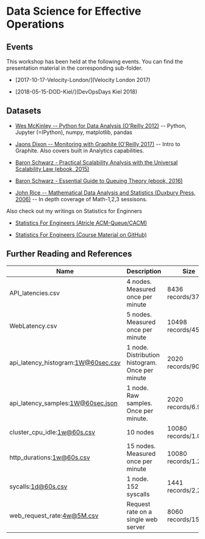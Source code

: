 # Data Science for Effective Operations

## Events

This workshop has been held at the following events.
You can find the presentation material in the corresponding sub-folder.

* [2017-10-17-Velocity-London/](Velocity London 2017)

* [2018-05-15-DOD-Kiel/](DevOpsDays Kiel 2018)

## Datasets

* [Wes McKinley -- Python for Data Analysis (O'Reilly 2012)](http://shop.oreilly.com/product/0636920023784.do) -- Python, Jupyter (=IPython), numpy, matplotlib, pandas

* [Jaons Dixon -- Monitoring with Graphite (O'Reilly 2017)](http://shop.oreilly.com/product/0636920035794.do) -- Intro to Graphite. Also covers built in Analytics capabilities.

* [Baron Schwarz - Practical Scalability Analysis with the Universal Scalability Law (ebook, 2015)](https://www.vividcortex.com/resources/universal-scalability-law/)

* [Baron Schwarz - Essential Guide to Queuing Theory (ebook, 2016)](https://www.vividcortex.com/resources/queueing-theory)

* [John Rice -- Mathematical Data Analysis and Statistics (Duxbury Press, 2006)](https://www.amazon.com/Mathematical-Statistics-Analysis-Available-Enhanced/dp/0534399428) -- In depth coverage of Math-1,2,3 sessisons.

Also check out my writings on Statistics for Enginners

* [Statistics For Engineers (Atricle ACM-Queue/CACM)](http://queue.acm.org/detail.cfm?id=2903468)

* [Statistics For Engineers (Course Material on GitHub)](https://github.com/HeinrichHartmann/Statistics-for-Engineers)

## Further Reading and References

| Name | Description | Size |
| --- | --- | --- |
| API_latencies.csv | 4 nodes. Measured once per minute | 8436 records/371kb |
| WebLatency.csv | 5 nodes. Measured once per minute | 10498 records/455kb |
| api_latency_histogram:1W@60sec.csv | 1 node. Distribution histogram. Once per minute | 2020 records/900kb |
| api_latency_samples:1W@60sec.json | 1 node. Raw samples. Once per minute. | 2020 records/6.9Mb |
| cluster_cpu_idle:1w@60s.csv | 10 nodes | 10080 records/1.0Mb |
| http_durations:1w@60s.csv | 15 nodes. Measured once per minute | 10080 records/1.2Mb |
| sycalls:1d@60s.csv | 1 node. 152 syscalls | 1441 records/2.2Mb |
| web_request_rate:4w@5M.csv | Request rate on a single web server | 8060 records/153kb |

